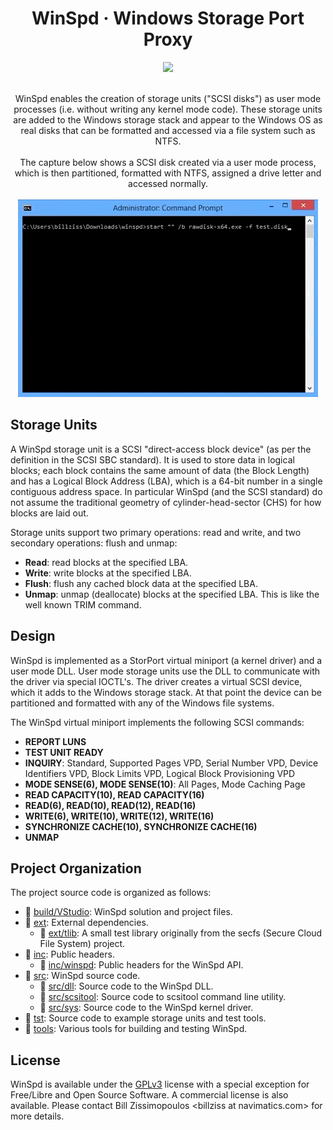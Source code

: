 <h1 align="center">
    WinSpd &middot; Windows Storage Port Proxy
</h1>

<p align="center">
    <a href="https://ci.appveyor.com/project/billziss-gh/winspd">
        <img src="https://img.shields.io/appveyor/ci/billziss-gh/winspd.svg"/>
    </a>
    <br/>
    <br/>
</p>

<p align="center">
    WinSpd enables the creation of storage units ("SCSI disks") as user mode processes (i.e. without writing any kernel mode code). These storage units are added to the Windows storage stack and appear to the Windows OS as real disks that can be formatted and accessed via a file system such as NTFS.
    <br/>
    <br/>
    The capture below shows a SCSI disk created via a user mode process, which is then partitioned, formatted with NTFS, assigned a drive letter and accessed normally.
    <br/>
    <br/>
    <img src="doc/cap.gif"/>
</p>

## Storage Units

A WinSpd storage unit is a SCSI "direct-access block device" (as per the definition in the SCSI SBC standard). It is used to store data in logical blocks; each block contains the same amount of data (the Block Length) and has a Logical Block Address (LBA), which is a 64-bit number in a single contiguous address space. In particular WinSpd (and the SCSI standard) do not assume the traditional geometry of cylinder-head-sector (CHS) for how blocks are laid out.

Storage units support two primary operations: read and write, and two secondary operations: flush and unmap:

- **Read**: read blocks at the specified LBA.
- **Write**: write blocks at the specified LBA.
- **Flush**: flush any cached block data at the specified LBA.
- **Unmap**: unmap (deallocate) blocks at the specified LBA. This is like the well known TRIM command.

## Design

WinSpd is implemented as a StorPort virtual miniport (a kernel driver) and a user mode DLL. User mode storage units use the DLL to communicate with the driver via special IOCTL's. The driver creates a virtual SCSI device, which it adds to the Windows storage stack. At that point the device can be partitioned and formatted with any of the Windows file systems.

The WinSpd virtual miniport implements the following SCSI commands:

- **REPORT LUNS**
- **TEST UNIT READY**
- **INQUIRY**: Standard, Supported Pages VPD, Serial Number VPD, Device Identifiers VPD, Block Limits VPD, Logical Block Provisioning VPD
- **MODE SENSE(6), MODE SENSE(10)**: All Pages, Mode Caching Page
- **READ CAPACITY(10), READ CAPACITY(16)**
- **READ(6), READ(10), READ(12), READ(16)**
- **WRITE(6), WRITE(10), WRITE(12), WRITE(16)**
- **SYNCHRONIZE CACHE(10), SYNCHRONIZE CACHE(16)**
- **UNMAP**

## Project Organization

The project source code is organized as follows:

* :file_folder: [build/VStudio](build/VStudio): WinSpd solution and project files.
* :file_folder: [ext](ext): External dependencies.
    * :file_folder: [ext/tlib](ext/tlib): A small test library originally from the secfs (Secure Cloud File System) project.
* :file_folder: [inc](inc): Public headers.
    * :file_folder: [inc/winspd](inc/winspd): Public headers for the WinSpd API.
* :file_folder: [src](src): WinSpd source code.
    * :file_folder: [src/dll](src/dll): Source code to the WinSpd DLL.
    * :file_folder: [src/scsitool](src/scsitool): Source code to scsitool command line utility.
    * :file_folder: [src/sys](src/sys): Source code to the WinSpd kernel driver.
* :file_folder: [tst](tst): Source code to example storage units and test tools.
* :file_folder: [tools](tools): Various tools for building and testing WinSpd.

## License

WinSpd is available under the [GPLv3](License.txt) license with a special exception for Free/Libre and Open Source Software. A commercial license is also available. Please contact Bill Zissimopoulos \<billziss at navimatics.com> for more details.
